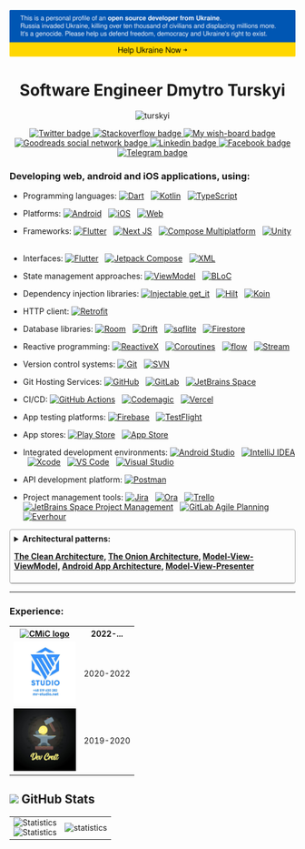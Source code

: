 [![Stand With Ukraine](https://raw.githubusercontent.com/vshymanskyy/StandWithUkraine/main/banner-personal-page.svg)](https://stand-with-ukraine.pp.ua)

<!--suppress HtmlDeprecatedAttribute -->
<div align="center">
  <a href="https://turskyi.github.io"></a>
  <h1 style="width:100%;height:10%;text-align:center;position:relative;top:40%;">Software Engineer Dmytro Turskyi</h1>
  <p align="center"> <img src="https://komarev.com/ghpvc/?username=turskyi&label=Profile%20views&color=0e75b6&style=plastic" alt="turskyi" /> </p>
</div>
<!--suppress HtmlDeprecatedAttribute -->
<p align="center">
    <!--- Twitter -->
 <a href="https://twitter.com/DmytroTurskyi">
  <img src="https://img.shields.io/twitter/follow/DmytroTurskyi.svg?style=social" alt="Twitter badge"/>
 </a>
   <!--- stack-overflow -->
  <a href="https://stackoverflow.com/users/10636137">
  <img src ="https://img.shields.io/badge/-Stackoverflow-gray?style=plastic&logo=stack-overflow&link=https://stackoverflow.com/users/10636137" alt="Stackoverflow badge"/>
 </a>
  <!--- my wish board -->
 <a href="https://mywishboard.com/@turskyi" target="_blank" rel="noopener noreferrer">
  <img src ="https://img.shields.io/badge/-My_Wishboard-orange?style=plastic&logo=mywishboard&logoColor=orange&link=https://mywishboard.com/@turskyi" alt="My wish-board badge"/>
 </a>
  <!--- Goodreads (books I read) -->
 <a href="https://www.goodreads.com/user/show/89268945-dmytro-turskyi" target="_blank" rel="noopener noreferrer">
  <img src ="https://img.shields.io/badge/-goodreads-beige?style=plastic&logo=goodreads&logoColor=brown&link=https://www.goodreads.com/user/show/89268945-dmytro-turskyi" alt="Goodreads social network badge"/>
 </a>
    <!--- LinkedIn (my company) -->
 <a href="https://www.linkedin.com/company/dmytro-turskyi">
  <img src ="https://img.shields.io/badge/-Dmytro_Turskyi-blue?style=plastic&logo=Linkedin&logoColor=white&link=https://www.linkedin.com/company/dmytro-turskyi" alt="Linkedin badge"/>
 </a>
    <!--- Facebook (group "clean architecture") -->
 <a href="https://www.facebook.com/groups/thecleanarchitecture/">
  <img src ="https://img.shields.io/badge/-The Clean Architecture-aliceblue?style=plastic&logo=Facebook&logoColor=blue&link=https://www.facebook.com/groups/thecleanarchitecture/" alt="Facebook badge"/>
 </a>
    <!--- telegram (group "clean architecture") -->
 <a href="https://t.me/the_clean_architecture">
  <img src="https://img.shields.io/static/v1?label=join&message=The Clean Architecture&labelColor=333940&logo=telegram&logoColor=white&color=229ED9" alt="Telegram badge">
 </a>
</p>

### Developing web, android and iOS applications, using:

- Programming languages:
  [![Dart](https://img.shields.io/badge/dart-%230175C2.svg?style=plastic&&logo=dart)](https://dart.dev)
  &nbsp;
  [![Kotlin](https://img.shields.io/badge/kotlin-%237F52FF.svg?style=plastic&logo=kotlin&logoColor=white)](https://kotlinlang.org)
  &nbsp;
  [![TypeScript](https://img.shields.io/badge/typescript-white.svg?style=plastic&logo=typescript)](https://www.typescriptlang.org/)
  &nbsp;

- Platforms:
  [![Android](https://img.shields.io/badge/Android-3DDC84?style=plastic&logo=android&logoColor=white)](https://www.android.com/intl/en_ca/what-is-android/)
  &nbsp;
  [![iOS](https://img.shields.io/badge/iOS-000000?style=plastic&logo=ios)](https://developer.apple.com/ios/)
  &nbsp;
  [![Web](https://img.shields.io/badge/web-%238DD6F9.svg?style=plastic&logo=web)](https://en.wikipedia.org/wiki/Web_platform)
  &nbsp;

- Frameworks:
  [![Flutter](https://img.shields.io/badge/Flutter-%2302569B.svg?style=plastic&logo=Flutter)](https://flutter.dev)
  &nbsp;
  [![Next JS](https://img.shields.io/badge/Next-black?style=plastic&logo=next.js)](https://nextjs.org)
  &nbsp;
  [![Compose Multiplatform](https://img.shields.io/badge/Compose_Multiplatform-blue?style=plastic&logo=compose)](https://www.jetbrains.com/lp/compose-multiplatform/)
  &nbsp;
  [![Unity](https://img.shields.io/badge/unity-%23000000.svg?style=plastic&logo=unity)](https://unity.com/developer-tools)
  &nbsp;

- Interfaces:
  [![Flutter](https://img.shields.io/badge/Flutter-%230081CB.svg?style=plastic&logo=Flutter)](https://flutter.dev/docs/development/ui)
  &nbsp;
  [![Jetpack Compose](https://img.shields.io/badge/Jetpack_Compose-blue?style=plastic&logo=compose)](https://www.jetpackcompose.net/jetpack-compose-introduction)
  &nbsp;
  [![XML](https://img.shields.io/badge/XML-%23107C10.svg?style=plastic&logo=XML)](https://developer.android.com/guide/topics/ui/declaring-layout)
  &nbsp;

- State management approaches:
  [![ViewModel](https://img.shields.io/badge/ViewModel-1997B5&.svg?style=plastic&logo=ViewModel)](https://developer.android.com/reference/androidx/lifecycle/ViewModel)
  &nbsp;
  [![BLoC](https://img.shields.io/badge/BLoC-00CCBB.svg?style=plastic&logo=reasonstudios)](https://bloclibrary.dev/#/)
  &nbsp;

- Dependency injection libraries:
  [![Injectable get_it](https://img.shields.io/badge/injectable-025E8C.svg?style=plastic&logo=injectable)](https://pub.dev/packages/injectable)
  &nbsp;
  [![Hilt](https://img.shields.io/badge/Hilt-3DDC84.svg?style=plastic&logo=Hilt)](https://developer.android.com/training/dependency-injection/hilt-android)
  &nbsp;
  [![Koin](https://img.shields.io/badge/Koin-yellow.svg?style=plastic&logo=Koin)](https://insert-koin.io/docs/reference/introduction)
  &nbsp;

- HTTP client:
  [![Retrofit](https://img.shields.io/badge/Retrofit-grass.svg?style=plastic&logo=Retrofit)](https://mings.in/retrofit.dart/)
  &nbsp;

- Database libraries:
  [![Room](https://img.shields.io/badge/Room-green.svg?style=plastic&logo=room)](https://developer.android.com/training/data-storage/room)
  &nbsp;
  [![Drift](https://img.shields.io/badge/Drift-grey.svg?style=plastic&logo=drift)](https://drift.simonbinder.eu)
  &nbsp;
  [![sqflite](https://img.shields.io/badge/sqflite-%2307405e.svg?style=plastic&logo=sqflite)](https://pub.dev/packages/sqflite)
  &nbsp;
  [![Firestore](https://img.shields.io/badge/Firestore-orange.svg?style=plastic&logo=firebase&logoColor=white)](https://firebase.google.com/docs/firestore)
  &nbsp;

- Reactive programming:
  [![ReactiveX](https://img.shields.io/badge/ReactiveX-%23B7178C.svg?style=plastic&logo=reactivex)](http://reactivex.io/)
  &nbsp;
  [![Coroutines](https://img.shields.io/badge/Coroutines-%23DD0031.svg?style=plastic&logo=Coroutines)](https://developer.android.com/kotlin/coroutines)
  &nbsp;
  [![flow](https://img.shields.io/badge/flow-%23FF6F00.svg?style=plastic&logo=flow)](https://developer.android.com/kotlin/flow)
  &nbsp;
  [![Stream](https://img.shields.io/badge/Stream-0F79AF?style=plastic&logo=stream)](https://dart.dev/tutorials/language/streams)
  &nbsp;

- Version control systems:
  [![Git](https://img.shields.io/badge/-Git-black?style=plastic&logo=git)](https://git-scm.com)
  &nbsp;
  [![SVN](https://img.shields.io/badge/-SVN-blue?style=plastic&logo=subversion)](https://subversion.apache.org)
  &nbsp;

- Git Hosting Services:
  [![GitHub](https://img.shields.io/badge/-GitHub-181717?style=plastic&logo=github)](https://github.com)
  &nbsp;
  [![GitLab](https://img.shields.io/badge/gitlab-%23181717.svg?style=plastic&logo=gitlab)](https://about.gitlab.com)
  &nbsp;
  [![JetBrains Space](https://img.shields.io/badge/JetBrains_Space-%237F52FF.svg?style=plastic&logo=JetBrains)](https://www.jetbrains.com/space/)
  &nbsp;

- CI/CD:
  [![GitHub Actions](https://img.shields.io/badge/github%20actions-%232671E5.svg?style=plastic&logo=githubactions&logoColor=white)](https://docs.github.com/en/actions)
  &nbsp;
  [![Codemagic](https://img.shields.io/badge/codemagic-blue.svg?style=plastic&logo=codemagic)](https://codemagic.io/)
  &nbsp;
  [![Vercel](https://img.shields.io/badge/vercel-%23000000.svg?style=plastic&logo=vercel)](https://vercel.com/features/previews)
  &nbsp;

- App testing platforms:
  [![Firebase](https://img.shields.io/badge/Firebase_App_Distribution-%23039BE5.svg?style=plastic&logo=firebase)](https://firebase.google.com/docs/app-distribution)
  &nbsp;
  [![TestFlight](https://img.shields.io/badge/TestFlight-black.svg?style=plastic&logo=apple)](https://developer.apple.com/testflight/)
  &nbsp;

- App stores:
  [![Play Store](https://img.shields.io/badge/Google_Play-414141?style=plastic&logo=google-play)](https://play.google.com/store/apps/dev?id=8790223297246728168)
  &nbsp;
  [![App Store](https://img.shields.io/badge/App_Store-0D96F6?style=plastic&logo=app-store&logoColor=white)](https://www.apple.com/ca/app-store/developing-for-the-app-store/)

- Integrated development environments:
  [![Android Studio](https://img.shields.io/badge/Android%20Studio-3DDC84.svg?style=plastic&logo=android-studio&logoColor=white)](https://developer.android.com/studio/intro)
  &nbsp;
  [![IntelliJ IDEA](https://img.shields.io/badge/IntelliJ_IDEA-purple.svg?style=plastic&logo=intellij-idea)](https://www.jetbrains.com/idea/)
  &nbsp;
  [![Xcode](https://img.shields.io/badge/Xcode-007ACC?style=plastic&logo=Xcode&logoColor=white)](https://developer.apple.com/xcode/)
  &nbsp;
  [![VS Code](https://img.shields.io/badge/-VS%20Code-007ACC?style=plastic&logo=visual-studio-code)](https://code.visualstudio.com)
  &nbsp;
  [![Visual Studio](https://img.shields.io/badge/Visual%20Studio-5C2D91.svg?style=plastic&logo=visual-studio)](https://visualstudio.microsoft.com)
  &nbsp;

- API development platform:
  [![Postman](https://img.shields.io/badge/Postman-FF6C37?style=plastic&logo=postman&logoColor=white)](https://www.postman.com)
  &nbsp;

- Project management tools:
  [![Jira](https://img.shields.io/badge/jira-%230A0FFF.svg?style=plastic&logo=jira)](https://www.atlassian.com/software/jira)
  &nbsp;
  [![Ora](https://img.shields.io/badge/Ora-purple.svg?style=plastic&logo=ora)](https://ora.pm)
  &nbsp;
  [![Trello](https://img.shields.io/badge/Trello-%23026AA7.svg?style=plastic&logo=Trello)](https://trello.com/tour)
  &nbsp;
  [![JetBrains Space Project Management](https://img.shields.io/badge/JetBrains_Space_Project_Management-%237F52FF.svg?style=plastic&logo=JetBrains)](https://www.jetbrains.com/space/features/project-management.html)
  &nbsp;
  [![GitLab Agile Planning](https://img.shields.io/badge/GitLab%20Agile%20Planning-%23181717.svg?style=plastic&logo=gitlab)](https://about.gitlab.com/solutions/agile-delivery/)
  &nbsp;  
  [![Everhour](https://img.shields.io/badge/Everhour-green.svg?style=plastic&logo=everhour)](https://everhour.com)
  &nbsp;

  <!--- Start of the list with architectural patterns -->

<details style="border: 1px solid #aaa; border-radius: 4px; padding: 0.5em 0.5em 0;">
  <summary style="font-weight: bold; margin: -0.5em -0.5em 0; padding: 0.5em; border-bottom: 1px solid #aaa;">Architectural patterns:

[The Clean Architecture](https://blog.cleancoder.com/uncle-bob/2012/08/13/the-clean-architecture.html), [The Onion Architecture](https://jeffreypalermo.com/2008/07/the-onion-architecture-part-1/), [Model-View-ViewModel](https://learn.microsoft.com/en-us/dotnet/architecture/maui/mvvm#the-mvvm-pattern), [Android App Architecture](https://developer.android.com/topic/architecture), [Model-View-Presenter](https://en.wikipedia.org/wiki/Model–view–presenter)

  </summary>
<a href="https://blog.cleancoder.com/uncle-bob/2012/08/13/the-clean-architecture.html">
 <!--suppress CheckImageSize -->
 <img src="patterns/the-clean-architecture.png" width="800"  alt="Clean architecture pattern">
</a>

<a href="https://jeffreypalermo.com/2008/07/the-onion-architecture-part-1/">
 <!--suppress CheckImageSize -->
 <img src="patterns/onion_architecture.jpeg" width="800"  alt="Onion architecture pattern">
</a>

<a href="https://learn.microsoft.com/en-us/dotnet/architecture/maui/mvvm#the-mvvm-pattern">
 <!--suppress CheckImageSize -->
 <img src="patterns/model_view_viewmodel.png" width="800"  alt="Model-View-ViewModel pattern">
</a>

<a href="https://developer.android.com/topic/architecture">
 <!--suppress CheckImageSize -->
 <img src="patterns/app_architecture.png" width="800"  alt="Android App Architecture pattern">
</a>

<a href="https://en.wikipedia.org/wiki/Model–view–presenter">
 <!--suppress CheckImageSize -->
 <img src="patterns/model_view_presenter.jpeg" width="800"  alt="Model-View-Presenter pattern">
</a>
</details>
    <!--- end of the list with architectural patterns -->
    
-----

### Experience:

<table style="width:100%">
      <!--- CMiC -->
  <tr>
    <th>
     <a href="https://cmicglobal.com">
      <img src ="https://cmicglobal.wpenginepowered.com/wp-content/uploads/2018/02/CMiC-logo-color.svg" width="110"   alt="CMiC logo">
     </a>
    </th>
    <th>2022-...</th>
  </tr>
       <!--- MR Studio -->
  <tr>
    <td>
     <a href="https://www.facebook.com/MyRoadStudio">
      <!--suppress CheckImageSize -->
      <img src="logos/mrstudio.jpg" width="110"  alt="MR studio Oleksandr Hrubalskyi">
     </a>
    </td>
    <td>2020-2022</td>
  </tr>
         <!--- dev craft -->
  <tr>
    <td>
     <a href="https://www.linkedin.com/company/dev-craft/">
      <!--suppress CheckImageSize -->
      <img src ="logos/dev-craft-logo.jpg" width="110"  alt="Dev Craft logo">
     </a>
    </td>
    <td>2019-2020</td>
  </tr>
</table>

## <img src="https://media.giphy.com/media/iY8CRBdQXODJSCERIr/giphy.gif" width="35"><b> GitHub Stats </b>

<!--- stats (start) -->
<table style="width:100%">
 <tr border="none">
  <td>
   <img width="100%" src="https://github-readme-stats.vercel.app/api?username=Turskyi&include_all_commits=true&count_private=true&hide=JavaScript&show_icons=true&line_height=20&title_color=7A7ADB&icon_color=2234AE&text_color=D3D3D3&bg_color=0,000000,130F40"  alt="Statistics"/>
    <br>
   <img src="https://github-readme-streak-stats.herokuapp.com/?user=Turskyi&theme=buefy-dark&hide_border=false"  alt="Statistics"/> 
  </td>

  <td >
   <img src="https://github-readme-stats.vercel.app/api/top-langs/?username=Turskyi&layout=pie&show_icons=true&locale=en&title_color=7A7ADB&icon_color=2234AE&text_color=D3D3D3&bg_color=0,000000,130F40&hide_border=false&no-bg=true&no-frame=true&langs_count=10&include_all_commits=true&count_private=true&hide=JavaScript" alt="statistics"/>
  </td>
 </tr>
</table>
<!--- stats (end) -->
